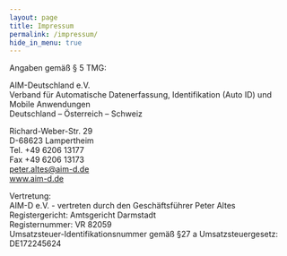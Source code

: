 ```yaml
---
layout: page
title: Impressum
permalink: /impressum/
hide_in_menu: true
---
```


Angaben gemäß § 5 TMG:  

AIM-Deutschland e.V.  
Verband für Automatische Datenerfassung, Identifikation (Auto ID) und Mobile Anwendungen  
Deutschland – Österreich – Schweiz  

Richard-Weber-Str. 29   
D-68623 Lampertheim  
Tel. +49 6206 13177   
Fax +49 6206 13173  
[peter.altes@aim-d.de](mailto:peter.altes@aim-d.de)  
<a href="https://www.aim-d.de/">www.aim-d.de</a>  

Vertretung:  
AIM-D e.V. - vertreten durch den Geschäftsführer Peter Altes   
Registergericht: Amtsgericht Darmstadt   
Registernummer: VR 82059  
Umsatzsteuer-Identifikationsnummer gemäß §27 a Umsatzsteuergesetz: DE172245624
